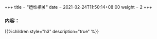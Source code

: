 +++
title = "运维相关"
date =  2021-02-24T11:50:14+08:00
weight = 2
+++


### 内容：

{{%children style="h3" description="true" %}}